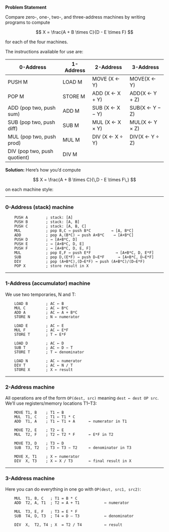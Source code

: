 **Problem Statement**

Compare zero-, one-, two-, and three-address machines by writing programs to compute

$$
X = \frac{A + B \times C}{D - E \times F}
$$

for each of the four machines.

The instructions available for use are:

| 0-Address                       | 1-Address | 2-Address        | 3-Address      |
| ------------------------------- | --------- | ---------------- | -------------- |
| PUSH M                          | LOAD M    | MOVE (X ← Y)     | MOVE(X ← Y)    |
| POP M                           | STORE M   | ADD  (X ← X + Y) | ADD(X ← Y + Z) |
| ADD    (pop two, push sum)      | ADD M     | SUB  (X ← X − Y) | SUB(X ← Y − Z) |
| SUB    (pop two, push diff)     | SUB M     | MUL  (X ← X × Y) | MUL(X ← Y × Z) |
| MUL    (pop two, push prod)     | MUL M     | DIV  (X ← X ÷ Y) | DIV(X ← Y ÷ Z) |
| DIV    (pop two, push quotient) | DIV M     |                  |                |


**Solution:**
Here’s how you’d compute

$$
X = \frac{A + B \times C}{\,D - E \times F\,}
$$

on each machine style:

---

### 0-Address (stack) machine

```
    PUSH A        ; stack: [A]
    PUSH B        ; stack: [A, B]
    PUSH C        ; stack: [A, B, C]
    MUL           ; pop B,C → push B*C         → [A, B*C]
    ADD           ; pop A,(B*C) → push A+B*C    → [A+B*C]
    PUSH D        ; → [A+B*C, D]
    PUSH E        ; → [A+B*C, D, E]
    PUSH F        ; → [A+B*C, D, E, F]
    MUL           ; pop E,F → push E*F           → [A+B*C, D, E*F]
    SUB           ; pop D,(E*F) → push D−E*F      → [A+B*C, D−E*F]
    DIV           ; pop (A+B*C),(D−E*F) → push (A+B*C)/(D−E*F)
    POP X         ; store result in X
```

---

### 1-Address (accumulator) machine

We use two temporaries, N and T:

```
    LOAD B        ; AC ← B
    MUL C         ; AC ← B*C
    ADD A         ; AC ← A + B*C
    STORE N       ; N ← numerator

    LOAD E        ; AC ← E
    MUL F         ; AC ← E*F
    STORE T       ; T ← E*F

    LOAD D        ; AC ← D
    SUB T         ; AC ← D − T
    STORE T       ; T ← denominator

    LOAD N        ; AC ← numerator
    DIV T         ; AC ← N / T
    STORE X       ; X ← result
```

---

### 2-Address machine

All operations are of the form `OP(dest, src)` meaning `dest ← dest OP src`.
We’ll use registers/memory locations T1–T3:

```
    MOVE T1, B    ; T1 ← B
    MUL  T1, C    ; T1 ← T1 * C
    ADD  T1, A    ; T1 ← T1 + A      ← numerator in T1

    MOVE T2, E    ; T2 ← E
    MUL  T2, F    ; T2 ← T2 * F      ← E*F in T2

    MOVE T3, D    ; T3 ← D
    SUB  T3, T2   ; T3 ← T3 − T2     ← denominator in T3

    MOVE X, T1    ; X ← numerator
    DIV  X, T3    ; X ← X / T3       ← final result in X
```

---

### 3-Address machine

Here you can do everything in one go with `OP(dest, src1, src2)`:

```
    MUL  T1, B, C   ; T1 = B * C
    ADD  T2, A, T1  ; T2 = A + T1           ← numerator

    MUL  T3, E, F   ; T3 = E * F
    SUB  T4, D, T3  ; T4 = D – T3           ← denominator

    DIV  X,  T2, T4 ; X  = T2 / T4          ← result
```
